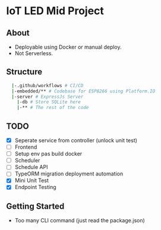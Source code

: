 # IoT LED Mid Project

## About
- Deployable using Docker or manual deploy.
- Not Serverless.

## Structure
```bash
  |-.github/workflows # CI/CD
  |-embedded/** # Codebase for ESP8266 using Platform.IO
  |-server # ExpressJs Server
    |-db # Store SQLite here
    |-** # The rest of the code
```

## TODO
- [x] Seperate service from controller (unlock unit test)
- [ ] Frontend
- [ ] Setup env pas build docker
- [ ] Scheduler
- [ ] Schedule API
- [ ] TypeORM migration deployment automation
- [x] Mini Unit Test
- [x] Endpoint Testing

## Getting Started
- Too many CLI command (just read the package.json)